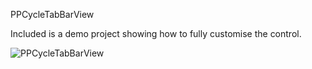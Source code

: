 PPCycleTabBarView


Included is a demo project showing how to fully customise the control.

![PPCycleTabBarView](hthttps://s2.ax1x.com/2019/01/17/kpU1xO.png)
